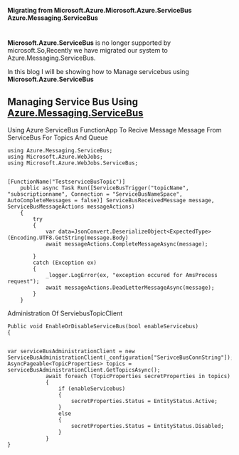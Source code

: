 **Migrating from  Microsoft.Azure.Microsoft.Azure.ServiceBus Azure.Messaging.ServiceBus**
#
**Microsoft.Azure.ServiceBus** is no longer supported by microsoft.So,Recently we have migrated our system to Azure.Messaging.ServiceBus.

In this blog I will be showing how to Manage servicebus using **Microsoft.Azure.ServiceBus**

 Managing Service Bus Using [**Azure.Messaging.ServiceBus**](https://docs.microsoft.com/en-us/dotnet/api/azure.messaging.servicebus?view=azure-dotnet)
 --

Using Azure ServiceBus FunctionApp To Recive Message Message From ServiceBus For Topics And Queue
```
using Azure.Messaging.ServiceBus;
using Microsoft.Azure.WebJobs;
using Microsoft.Azure.WebJobs.ServiceBus;


[FunctionName("TestserviceBusTopic")]
    public async Task Run([ServiceBusTrigger("topicName", "subscriptionname", Connection = "ServiceBusNameSpace", AutoCompleteMessages = false)] ServiceBusReceivedMessage message, ServiceBusMessageActions messageActions)
    {
        try
        {
            var data=JsonConvert.DeserializeObject<ExpectedType>(Encoding.UTF8.GetString(message.Body)
            await messageActions.CompleteMessageAsync(message);
           
        }
        catch (Exception ex)
        {
            _logger.LogError(ex, "exception occured for AmsProcess request");
            await messageActions.DeadLetterMessageAsync(message);
        }
    }
```
Administration Of ServiebusTopicClient
```
Public void EnableOrDisableServiceBus(bool enableServicebus)
{


var serviceBusAdministrationClient = new ServiceBusAdministrationClient(_configuration["SerivceBusConnString"]);
AsyncPageable<TopicProperties> topics = serviceBusAdministrationClient.GetTopicsAsync();
            await foreach (TopicProperties secretProperties in topics)
            {
                if (enableServicebus)
                {
                    secretProperties.Status = EntityStatus.Active;
                }
                else
                {
                    secretProperties.Status = EntityStatus.Disabled;
                }
            }
}
```


